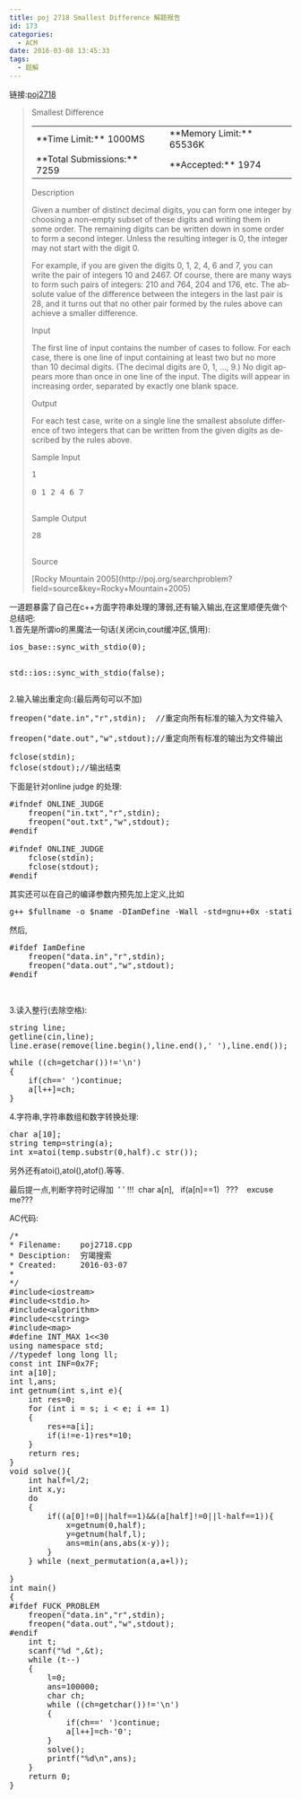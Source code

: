 ```yaml
---
title: poj 2718 Smallest Difference 解题报告
id: 173
categories:
  - ACM
date: 2016-03-08 13:45:33
tags:
  - 题解
---
```


链接:[poj2718](http://poj.org/problem?id=2718)
> <div class="ptt" lang="en-US">Smallest Difference</div>
> 
> <div class="plm">
> 
> <table align="center">
> 
> <tbody>
> 
> <tr>
> 
> <td>**Time Limit:** 1000MS</td>
> 
> <td>**Memory Limit:** 65536K</td>
> 
> </tr>
> 
> <tr>
> 
> <td>**Total Submissions:** 7259</td>
> 
> <td>**Accepted:** 1974</td>
> 
> </tr>
> 
> </tbody>
> 
> </table>
> 
> </div>
> 
> 
> Description
> 
> <div class="ptx" lang="en-US">
> 
> 
> Given a number of distinct decimal digits, you can form one integer by choosing a non-empty subset of these digits and writing them in some order. The remaining digits can be written down in some order to form a second integer. Unless the resulting integer is 0, the integer may not start with the digit 0.
> 
> 
> For example, if you are given the digits 0, 1, 2, 4, 6 and 7, you can write the pair of integers 10 and 2467\. Of course, there are many ways to form such pairs of integers: 210 and 764, 204 and 176, etc. The absolute value of the difference between the integers in the last pair is 28, and it turns out that no other pair formed by the rules above can achieve a smaller difference.
> 
> 
> </div>
> 
> 
> Input
> 
> <div class="ptx" lang="en-US">The first line of input contains the number of cases to follow. For each case, there is one line of input containing at least two but no more than 10 decimal digits. (The decimal digits are 0, 1, ..., 9.) No digit appears more than once in one line of the input. The digits will appear in increasing order, separated by exactly one blank space.</div>
> 
> 
> Output
> 
> <div class="ptx" lang="en-US">For each test case, write on a single line the smallest absolute difference of two integers that can be written from the given digits as described by the rules above.</div>
> 
> 
> Sample Input
> 
> <pre class="sio">1
> 
> 0 1 2 4 6 7
> 
> </pre>
> 
> 
> Sample Output
> 
> <pre class="sio">28
> 
> </pre>
> 
> 
> Source
> 
> <div class="ptx" lang="en-US">[Rocky Mountain 2005](http://poj.org/searchproblem?field=source&amp;key=Rocky+Mountain+2005)</div>
<div class="ptx" lang="en-US">一道题暴露了自己在c++方面字符串处理的薄弱,还有输入输出,在这里顺便先做个总结吧:</div>
<div class="ptx" lang="en-US">1.首先是所谓io的黑魔法一句话(关闭cin,cout缓冲区,慎用):</div>
<div class="ptx" lang="en-US">
<pre class="lang:c++ decode:true ">ios_base::sync_with_stdio(0);

std::ios::sync_with_stdio(false);</pre>
</div>
<div class="ptx" lang="en-US">

2.输入输出重定向:(最后两句可以不加)
<pre class="lang:c++ decode:true">freopen("date.in","r",stdin);  //重定向所有标准的输入为文件输入

freopen("date.out","w",stdout);//重定向所有标准的输出为文件输出

fclose(stdin);
fclose(stdout);//输出结束</pre>
下面是针对online judge 的处理:
<pre class="lang:c++ decode:true">#ifndef ONLINE_JUDGE 
    freopen("in.txt","r",stdin); 
    freopen("out.txt","w",stdout); 
#endif 

#ifndef ONLINE_JUDGE 
    fclose(stdin); 
    fclose(stdout); 
#endif</pre>
</div>
其实还可以在自己的编译参数内预先加上定义,比如
<pre class="lang:c++ decode:true ">g++ $fullname -o $name -DIamDefine -Wall -std=gnu++0x -static -lm</pre>
然后,
<pre class="lang:c++ decode:true">#ifdef IamDefine
	freopen("data.in","r",stdin);
	freopen("data.out","w",stdout);
#endif</pre>
&nbsp;

3.读入整行(去除空格):
<pre class="lang:c++ decode:true">string line;
getline(cin,line);
line.erase(remove(line.begin(),line.end(),' '),line.end());</pre>
<pre class="lang:c++ decode:true ">while ((ch=getchar())!='\n')
{
	if(ch==' ')continue;
	a[l++]=ch;
}</pre>
4.字符串,字符串数组和数字转换处理:
<pre class="lang:c++ decode:true">char a[10];
string temp=string(a);
int x=atoi(temp.substr(0,half).c_str());</pre>
另外还有atoi(),atol(),atof().等等.

最后提一点,判断字符时记得加  ' ' !!!  char a[n],   if(a[n]==1)   ???    excuse me???

AC代码:
<pre class="lang:c++ decode:true">/*
* Filename:    poj2718.cpp
* Desciption:  穷竭搜索
* Created:     2016-03-07
*
*/
#include&lt;iostream&gt;
#include&lt;stdio.h&gt;
#include&lt;algorithm&gt;
#include&lt;cstring&gt;
#include&lt;map&gt;
#define INT_MAX 1&lt;&lt;30
using namespace std;
//typedef long long ll;
const int INF=0x7F;
int a[10];
int l,ans;
int getnum(int s,int e){
	int res=0;
	for (int i = s; i &lt; e; i += 1)
	{
		res+=a[i];
		if(i!=e-1)res*=10;
	}
	return res;
}
void solve(){
	int half=l/2;
	int x,y;
	do
	{
		if((a[0]!=0||half==1)&amp;&amp;(a[half]!=0||l-half==1)){
			x=getnum(0,half);
			y=getnum(half,l);
			ans=min(ans,abs(x-y));
		}
	} while (next_permutation(a,a+l));

}
int main()
{
#ifdef FUCK_PROBLEM
	freopen("data.in","r",stdin);
	freopen("data.out","w",stdout);
#endif
	int t;
	scanf("%d ",&amp;t);
	while (t--)
	{
		l=0;
		ans=100000;
		char ch;
		while ((ch=getchar())!='\n')
		{
			if(ch==' ')continue;
			a[l++]=ch-'0';
		}
		solve();
		printf("%d\n",ans);
	}
	return 0;
}</pre>
&nbsp;

&nbsp;